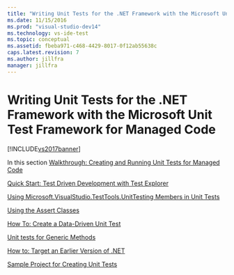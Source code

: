 ```yaml
---
title: "Writing Unit Tests for the .NET Framework with the Microsoft Unit Test Framework for Managed Code | Microsoft Docs"
ms.date: 11/15/2016
ms.prod: "visual-studio-dev14"
ms.technology: vs-ide-test
ms.topic: conceptual
ms.assetid: fbeba971-c468-4429-8017-0f12ab55638c
caps.latest.revision: 7
ms.author: jillfra
manager: jillfra
---
```

# Writing Unit Tests for the .NET Framework with the Microsoft Unit Test Framework for Managed Code
[!INCLUDE[vs2017banner](../includes/vs2017banner.md)]

In this section
 [Walkthrough: Creating and Running Unit Tests for Managed Code](../test/walkthrough-creating-and-running-unit-tests-for-managed-code.md)

 [Quick Start: Test Driven Development with Test Explorer](../test/quick-start-test-driven-development-with-test-explorer.md)

 [Using Microsoft.VisualStudio.TestTools.UnitTesting Members in Unit Tests](../test/using-microsoft-visualstudio-testtools-unittesting-members-in-unit-tests.md)

 [Using the Assert Classes](../test/using-the-assert-classes.md)

 [How To: Create a Data-Driven Unit Test](../test/how-to-create-a-data-driven-unit-test.md)

 [Unit tests for Generic Methods](../test/unit-tests-for-generic-methods.md)

 [How to: Target an Earlier Version of .NET](../test/how-to-configure-unit-tests-to-target-an-earlier-version-of-the-dotnet-framework.md)

 [Sample Project for Creating Unit Tests](../test/sample-project-for-creating-unit-tests.md)
